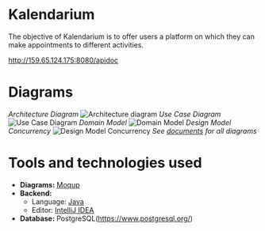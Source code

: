 # Kalendarium

The objective of Kalendarium is to offer users a platform on which they can make appointments to different activities.  

http://159.65.124.175:8080/apidoc

# Diagrams
_Architecture Diagram_
![Architecture diagram](documents/Architecture_overview.png)
_Use Case Diagram_
![Use Case Diagram](documents/Use_Case_Diagram.png)
_Domain Model_
![Domain Model](documents/Domain_model.png)
_Design Model Concurrency_
![Design Model Concurrency](documents/Design_Model_Concurrency.png)
_See [documents](documents) for all diagrams_

# Tools and technologies used

- **Diagrams:** [Moqup](https://app.moqups.com/)  
- **Backend:**  
    - Language: [Java](https://www.java.com/en/)
    - Editor: [IntelliJ IDEA](https://www.jetbrains.com/idea/)
- **Database:** PostgreSQL(https://www.postgresql.org/)


